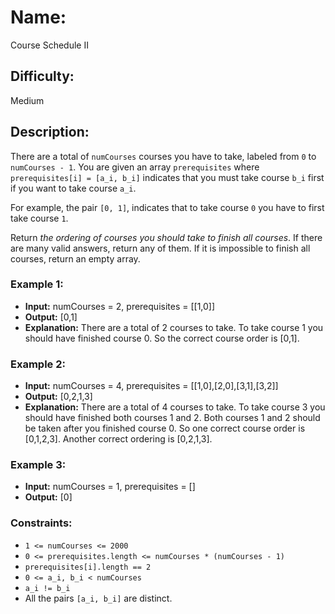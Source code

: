 # Name: 
Course Schedule II

## Difficulty: 
Medium

## Description: 
There are a total of `numCourses` courses you have to take, labeled from `0` to `numCourses - 1`. You are given an array `prerequisites` where `prerequisites[i] = [a_i, b_i]` indicates that you must take course `b_i` first if you want to take course `a_i`.

For example, the pair `[0, 1]`, indicates that to take course `0` you have to first take course `1`.

Return *the ordering of courses you should take to finish all courses*. If there are many valid answers, return any of them. If it is impossible to finish all courses, return an empty array.

### Example 1:

- **Input:** numCourses = 2, prerequisites = [[1,0]]
- **Output:** [0,1]
- **Explanation:** There are a total of 2 courses to take. To take course 1 you should have finished course 0. So the correct course order is [0,1].

### Example 2:

- **Input:** numCourses = 4, prerequisites = [[1,0],[2,0],[3,1],[3,2]]
- **Output:** [0,2,1,3]
- **Explanation:** There are a total of 4 courses to take. To take course 3 you should have finished both courses 1 and 2. Both courses 1 and 2 should be taken after you finished course 0.
So one correct course order is [0,1,2,3]. Another correct ordering is [0,2,1,3].

### Example 3:

- **Input:** numCourses = 1, prerequisites = []
- **Output:** [0]

### Constraints:
- `1 <= numCourses <= 2000`
- `0 <= prerequisites.length <= numCourses * (numCourses - 1)`
- `prerequisites[i].length == 2`
- `0 <= a_i, b_i < numCourses`
- `a_i != b_i`
- All the pairs `[a_i, b_i]` are distinct.